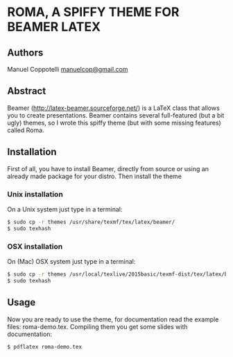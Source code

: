 ROMA, A SPIFFY THEME FOR BEAMER LATEX
=======================================

## Authors
Manuel Coppotelli <manuelcop@gmail.com>

## Abstract
Beamer (http://latex-beamer.sourceforge.net/) is a LaTeX class that
allows you to create presentations.  Beamer contains several
full-featured (but a bit ugly) themes, so I wrote this spiffy theme
(but with some missing features) called Roma.

## Installation
First of all, you have to install Beamer, directly from source or
using an already made package for your distro.  Then install the
theme

### Unix installation
On a Unix system just type in a terminal:

```bash
$ sudo cp -r themes /usr/share/texmf/tex/latex/beamer/
$ sudo texhash
```

### OSX installation
On (Mac) OSX system just type in a terminal:

```bash
$ sudo cp -r themes /usr/local/texlive/2015basic/texmf-dist/tex/latex/beamer/
$ sudo texhash
```

## Usage
Now you are ready to use the theme, for documentation read the example
files: roma-demo.tex.
Compiling them you get some slides with documentation:

```bash
$ pdflatex roma-demo.tex
```

